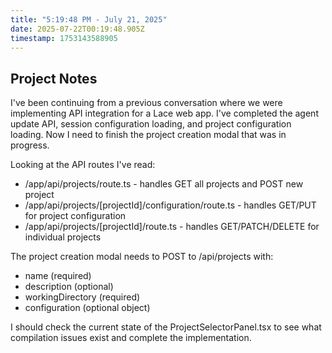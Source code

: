 ```yaml
---
title: "5:19:48 PM - July 21, 2025"
date: 2025-07-22T00:19:48.905Z
timestamp: 1753143588905
---
```


## Project Notes

I've been continuing from a previous conversation where we were implementing API integration for a Lace web app. I've completed the agent update API, session configuration loading, and project configuration loading. Now I need to finish the project creation modal that was in progress.

Looking at the API routes I've read:
- /app/api/projects/route.ts - handles GET all projects and POST new project
- /app/api/projects/[projectId]/configuration/route.ts - handles GET/PUT for project configuration
- /app/api/projects/[projectId]/route.ts - handles GET/PATCH/DELETE for individual projects

The project creation modal needs to POST to /api/projects with:
- name (required)
- description (optional) 
- workingDirectory (required)
- configuration (optional object)

I should check the current state of the ProjectSelectorPanel.tsx to see what compilation issues exist and complete the implementation.
